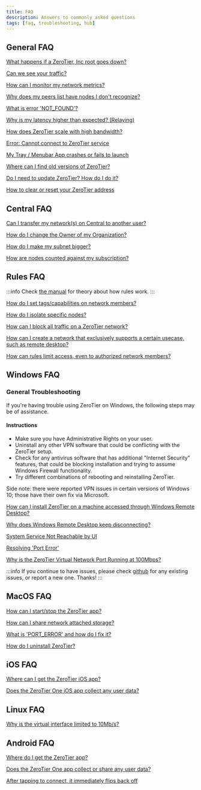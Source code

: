```yaml
---
title: FAQ
description: Answers to commonly asked questions
tags: [faq, troubleshooting, hub]
---
```


## General FAQ

[What happens if a ZeroTier, Inc root goes down?](/faq/rootdowntime.md)

[Can we see your traffic?](/faq/canweseeyourtraffic.md)

[How can I monitor my network metrics?](/faq/metricsandmonitoring.md)

[Why does my peers list have nodes I don't recognize?](/faq/unknownpeers.md)

[What is error 'NOT_FOUND'?](/faq/notfound.md)

[Why is my latency higher than expected? (Relaying)](/faq/relaying.md)

[How does ZeroTier scale with high bandwidth?](/faq/bandwidth.md)

[Error: Cannot connect to ZeroTier service](/faq/cannotconnecttoservice.md)

[My Tray / Menubar App crashes or fails to launch](/faq/appcrashes.md)

[Where can I find old versions of ZeroTier?](/releases)

[Do I need to update ZeroTier? How do I do it?](/faq/update.md)

[How to clear or reset your ZeroTier address](/faq/resetaddress.md)

## Central FAQ

[Can I transfer my network(s) on Central to another user?](/faq/transfernetwork)

[How do I change the Owner of my Organization?](/faq/changeorgowner)

[How do I make my subnet bigger?](/faq/expandsubnet)

[How are nodes counted against my subscription?](/faq/nodecounting)

## Rules FAQ

:::info
Check [the manual](./rules.md) for theory about how rules work.
:::

[How do I set tags/capabilities on network members?](/faq/rulestags)

[How do I isolate specific nodes?](/faq/rulesnodeisolation)

[How can I block all traffic on a ZeroTier network?](/faq/rulesblock)

[How can I create a network that exclusively supports a certain usecase, such as remote desktop?](/faq/rulesrdponly)

[How can rules limit access, even to authorized network members?](/faq/rulesaccess)

## Windows FAQ

### General Troubleshooting

If you're having trouble using ZeroTier on Windows, the following steps may be of assistance.

#### Instructions

- Make sure you have Administrative Rights on your user.
- Uninstall any other VPN software that could be conflicting with the ZeroTier setup.
- Check for any antivirus software that has additional "Internet Security" features, that could be blocking installation and trying to assume Windows Firewall functionality.
- Try different combinations of rebooting and reinstalling ZeroTier.

Side note: there were reported VPN issues in certain versions of Windows 10; those have their own fix via Microsoft.

[How can I install ZeroTier on a machine accessed through Windows Remote Desktop?](/faq/win-installrdp)

[Why does Windows Remote Desktop keep disconnecting?](/faq/win-rdpdisconnects.md)

[System Service Not Reachable by UI](/troubleshooting/win-serviceunreachable)

[Resolving 'Port Error'](/faq/win-porterror)

[Why is the ZeroTier Virtual Network Port Running at 100Mbps?](/faq/win-slowport)

:::info
If you continue to have issues, please check [github](https://github.com/zerotier/ZeroTierOne/issues) for any existing issues, or report a new one. Thanks!
:::

## MacOS FAQ

[How can I start/stop the ZeroTier app?](/faq/macos-applaunch)

[How can I share network attached storage?](/faq/macos-nas)

[What is 'PORT_ERROR' and how do I fix it?](/faq/macos-porterror)

[How do I uninstall ZeroTier?](/faq/macos-uninstall)

## iOS FAQ

[Where can I get the ZeroTier iOS app?](/faq/ios-install)

[Does the ZeroTier One iOS app collect any user data?](/faq/ios-privacy)

## Linux FAQ

[Why is the virtual interface limited to 10Mb/s?](/faq/linux-fakelimit)

## Android FAQ

[Where do I get the ZeroTier app?](/faq/android-install)

[Does the ZeroTier One app collect or share any user data?](/faq/android-privacy)

[After tapping to connect, it immediately flips back off](/faq/android-badtoggle)

